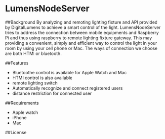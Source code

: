 # LumensNodeServer

##Background
By analyzing and remoting lighting fixture and API provided by DigitalLumens to achieve a smart control of the light. LumensNodeServer
tries to address the connection between mobile equipments and Raspberry Pi and thus using raspberry to remote lighting fixture gateway.
This may providing a convenient, simply and efficient way to control the light in your room by using your cell phone or Mac. The ways of 
connection we choose are both HTMI or bluetooth. 

##Features
- Bluetoothe control is available for Apple Watch and Mac
- HTMI control is also available 
- remote lighting switch
- Automatically recognize and connect registered users
- distance restriction for connected user 

##Requirements
- Apple watch 
- iPhone
- Mac

##License
